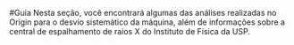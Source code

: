 #Guia 
Nesta seção, você encontrará algumas das análises realizadas no Origin para o desvio sistemático da máquina, além de informações sobre a central de espalhamento de raios X do Instituto de Física da USP.
